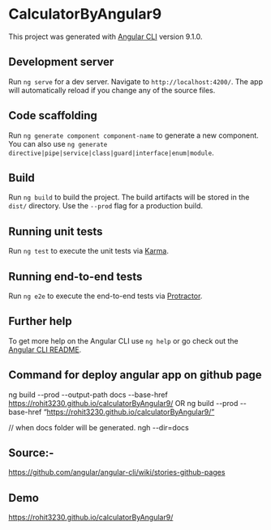# CalculatorByAngular9

This project was generated with [Angular CLI](https://github.com/angular/angular-cli) version 9.1.0.

## Development server

Run `ng serve` for a dev server. Navigate to `http://localhost:4200/`. The app will automatically reload if you change any of the source files.

## Code scaffolding

Run `ng generate component component-name` to generate a new component. You can also use `ng generate directive|pipe|service|class|guard|interface|enum|module`.

## Build

Run `ng build` to build the project. The build artifacts will be stored in the `dist/` directory. Use the `--prod` flag for a production build.

## Running unit tests

Run `ng test` to execute the unit tests via [Karma](https://karma-runner.github.io).

## Running end-to-end tests

Run `ng e2e` to execute the end-to-end tests via [Protractor](http://www.protractortest.org/).

## Further help

To get more help on the Angular CLI use `ng help` or go check out the [Angular CLI README](https://github.com/angular/angular-cli/blob/master/README.md).



## Command for deploy angular app on github page

ng build --prod --output-path docs --base-href https://rohit3230.github.io/calculatorByAngular9/
OR
ng build --prod --base-href “https://rohit3230.github.io/calculatorByAngular9/”

// when docs folder will be generated.
ngh --dir=docs



## Source:-
https://github.com/angular/angular-cli/wiki/stories-github-pages

## Demo
https://rohit3230.github.io/calculatorByAngular9/


